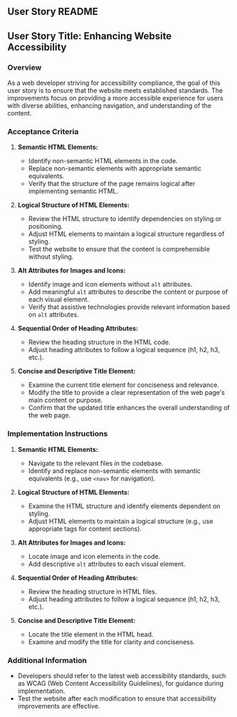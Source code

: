 ## User Story README

## User Story Title: Enhancing Website Accessibility

### Overview

As a web developer striving for accessibility compliance, the goal of this user story is to ensure that the website meets established standards. The improvements focus on providing a more accessible experience for users with diverse abilities, enhancing navigation, and understanding of the content.

### Acceptance Criteria

1. **Semantic HTML Elements:**
   - Identify non-semantic HTML elements in the code.
   - Replace non-semantic elements with appropriate semantic equivalents.
   - Verify that the structure of the page remains logical after implementing semantic HTML.

2. **Logical Structure of HTML Elements:**
   - Review the HTML structure to identify dependencies on styling or positioning.
   - Adjust HTML elements to maintain a logical structure regardless of styling.
   - Test the website to ensure that the content is comprehensible without styling.

3. **Alt Attributes for Images and Icons:**
   - Identify image and icon elements without `alt` attributes.
   - Add meaningful `alt` attributes to describe the content or purpose of each visual element.
   - Verify that assistive technologies provide relevant information based on `alt` attributes.

4. **Sequential Order of Heading Attributes:**
   - Review the heading structure in the HTML code.
   - Adjust heading attributes to follow a logical sequence (h1, h2, h3, etc.).

5. **Concise and Descriptive Title Element:**
   - Examine the current title element for conciseness and relevance.
   - Modify the title to provide a clear representation of the web page's main content or purpose.
   - Confirm that the updated title enhances the overall understanding of the web page.

### Implementation Instructions

1. **Semantic HTML Elements:**
   - Navigate to the relevant files in the codebase.
   - Identify and replace non-semantic elements with semantic equivalents (e.g., use `<nav>` for navigation).

2. **Logical Structure of HTML Elements:**
   - Examine the HTML structure and identify elements dependent on styling.
   - Adjust HTML elements to maintain a logical structure (e.g., use appropriate tags for content sections).

3. **Alt Attributes for Images and Icons:**
   - Locate image and icon elements in the code.
   - Add descriptive `alt` attributes to each visual element.

4. **Sequential Order of Heading Attributes:**
   - Review the heading structure in HTML files.
   - Adjust heading attributes to follow a logical sequence (h1, h2, h3, etc.).

5. **Concise and Descriptive Title Element:**
   - Locate the title element in the HTML head.
   - Examine and modify the title for clarity and conciseness.

### Additional Information

- Developers should refer to the latest web accessibility standards, such as WCAG (Web Content Accessibility Guidelines), for guidance during implementation.
- Test the website after each modification to ensure that accessibility improvements are effective.
